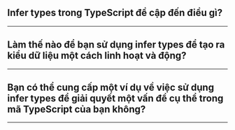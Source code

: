 ## Infer types trong TypeScript đề cập đến điều gì?

---

## Làm thế nào để bạn sử dụng infer types để tạo ra kiểu dữ liệu một cách linh hoạt và động?

---

## Bạn có thể cung cấp một ví dụ về việc sử dụng infer types để giải quyết một vấn đề cụ thể trong mã TypeScript của bạn không?

---